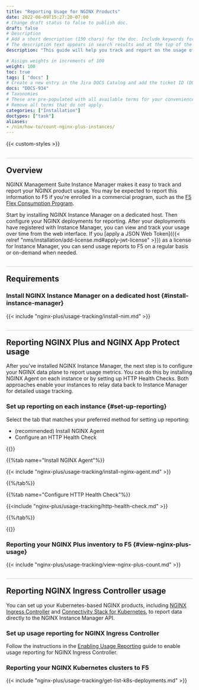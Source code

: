 ```yaml
---
title: "Reporting Usage for NGINX Products"
date: 2022-06-09T15:27:20-07:00
# Change draft status to false to publish doc.
draft: false
# Description
# Add a short description (150 chars) for the doc. Include keywords for SEO. 
# The description text appears in search results and at the top of the doc.
description: "This guide will help you track and report on the usage of your NGINX Plus, NGINX App Protect, NGINX Ingress Controller, and Kubernetes Connectivity Stack deployments. You may be required to report this information if you are enrolled in a commercial plan such as [F5's Flex Consumption Program](https://www.f5.com/products/get-f5/flex-consumption-program)."

# Assign weights in increments of 100
weight: 100
toc: true
tags: [ "docs" ]
# Create a new entry in the Jira DOCS Catalog and add the ticket ID (DOCS-<number>) below
docs: "DOCS-934"
# Taxonomies
# These are pre-populated with all available terms for your convenience.
# Remove all terms that do not apply.
categories: ["Installation"]
doctypes: ["task"]
aliases:
- /nim/how-to/count-nginx-plus-instances/
---
```


{{< custom-styles >}}

<style>
h2 {
  border-top: 1px solid #ccc;
  padding-top:20px;
}
</style>

## Overview

NGINX Management Suite Instance Manager makes it easy to track and report your NGINX product usage. You may be expected to report this information to F5 if you're enrolled in a commercial program, such as the [F5 Flex Consumption Program](https://www.f5.com/products/get-f5/flex-consumption-program).

Start by installing NGINX Instance Manager on a dedicated host. Then configure your NGINX deployments for reporting. After your deployments have registered with Instance Manager, you can view and track your usage over time from the web interface. If you [apply a JSON Web Token]({{< relref "nms/installation/add-license.md#apply-jwt-license" >}}) as a license for Instance Manager, you can send usage reports to F5 on a regular basis or on-demand when needed.

## Requirements

### Install NGINX Instance Manager on a dedicated host {#install-instance-manager}

{{< include "nginx-plus/usage-tracking/install-nim.md" >}}


## Reporting NGINX Plus and NGINX App Protect usage

After you've installed NGINX Instance Manager, the next step is to configure your NGINX data plane to report usage metrics. You can do this by installing NGINX Agent on each instance or by setting up HTTP Health Checks. Both approaches enable your instances to relay data back to Instance Manager for detailed usage tracking. 

### Set up reporting on each instance {#set-up-reporting}

Select the tab that matches your preferred method for setting up reporting:

- (recommended) Install NGINX Agent 
- Configure an HTTP Health Check

{{<tabs name="configure-reporting">}}

{{%tab name="Install NGINX Agent"%}}

{{< include "nginx-plus/usage-tracking/install-nginx-agent.md" >}}

{{%/tab%}}

{{%tab name="Configure HTTP Health Check"%}}

{{<include "nginx-plus/usage-tracking/http-health-check.md" >}}

{{%/tab%}}

{{</tabs>}}

### Reporting your NGINX Plus inventory to F5 {#view-nginx-plus-usage}

{{< include "nginx-plus/usage-tracking/view-nginx-plus-count.md" >}}

## Reporting NGINX Ingress Controller usage

You can set up your Kubernetes-based NGINX products, including [NGINX Ingress Controller](https://www.nginx.com/products/nginx-ingress-controller/) and [Connectivity Stack for Kubernetes](https://www.nginx.com/solutions/kubernetes/), to report data directly to the NGINX Instance Manager API.

### Set up usage reporting for NGINX Ingress Controller

Follow the instructions in the [Enabling Usage Reporting](https://docs.nginx.com/nginx-ingress-controller/usage-reporting/) guide to enable usage reporting for NGINX Ingress Controller.

### Reporting your NGINX Kubernetes clusters to F5

{{< include "nginx-plus/usage-tracking/get-list-k8s-deployments.md" >}}
